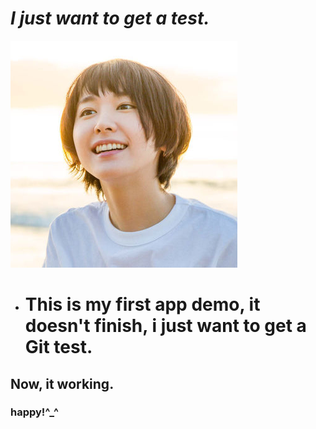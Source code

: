 
***I just want to get a test.***
==============
![Aragaki](https://github.com/CoolerTing/Demo/blob/master/aragaki.png)</br>
* # This is my first app demo, it doesn't finish, i just want to get a Git test.</br>
## Now, it working.</br>
### happy!^_^</br>
